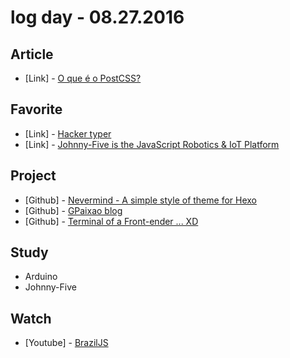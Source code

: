 # log day - 08.27.2016

## Article

- \[Link\] - [O que é o PostCSS?](https://medium.com/@neysimes/o-que-%C3%A9-o-postcss-be462abb5298#.u0gl5ower)


## Favorite

- \[Link\] - [Hacker typer](http://hackertyper.net/)
- \[Link\] - [Johnny-Five is the JavaScript Robotics & IoT Platform](http://johnny-five.io/)


## Project

- \[Github\] - [Nevermind - A simple style of theme for Hexo](https://github.com/gpaixao/nevermind)
- \[Github\] - [GPaixao blog](https://github.com/gpaixao/gpaixao.github.io)
- \[Github\] - [Terminal of a Front-ender ... XD](https://github.com/joker-solutions/joker-js-terminal)


## Study

- Arduino
- Johnny-Five


## Watch

- \[Youtube\] - [BrazilJS](https://www.youtube.com/watch?v=tJ0XV9W4nHw)
